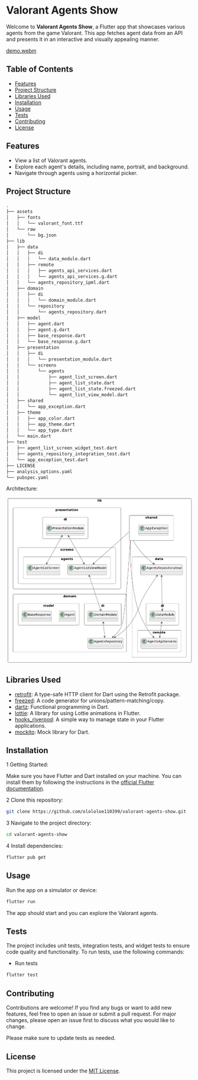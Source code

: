 # Valorant Agents Show

Welcome to **Valorant Agents Show**, a Flutter app that showcases various agents from the game Valorant. This app fetches agent data from an API and presents it in an interactive and visually appealing manner.

[demo.webm](https://github.com/olololoe110399/valorant-agents-show/assets/58255731/2b8b118c-319e-4ed3-81f9-477034857f0a)


## Table of Contents

- [Features](#features)
- [Project Structure](#project-structure)
- [Libraries Used](#libraries-used)
- [Installation](#installation)
- [Usage](#usage)
- [Tests](#tests)
- [Contributing](#contributing)
- [License](#license)

## Features

- View a list of Valorant agents.
- Explore each agent's details, including name, portrait, and background.
- Navigate through agents using a horizontal picker.

## Project Structure

```YML
.
├── assets
│   ├── fonts
│   │   └── valorant_font.ttf
│   └── raw
│       └── bg.json
├── lib
│   ├── data
│   │   ├── di
│   │   │   └── data_module.dart
│   │   ├── remote
│   │   │   ├── agents_api_services.dart
│   │   │   └── agents_api_services.g.dart
│   │   └── agents_repository_ipml.dart
│   ├── domain
│   │   ├── di
│   │   │   └── domain_module.dart
│   │   └── repository
│   │       └── agents_repository.dart
│   ├── model
│   │   ├── agent.dart
│   │   ├── agent.g.dart
│   │   ├── base_response.dart
│   │   └── base_response.g.dart
│   ├── presentation
│   │   ├── di
│   │   │   └── presentation_module.dart
│   │   └── screens
│   │       └── agents
│   │           ├── agent_list_screen.dart
│   │           ├── agent_list_state.dart
│   │           ├── agent_list_state.freezed.dart
│   │           └── agent_list_view_model.dart
│   ├── shared
│   │   └── app_exception.dart
│   ├── theme
│   │   ├── app_color.dart
│   │   ├── app_theme.dart
│   │   └── app_type.dart
│   └── main.dart
├── test
│   ├── agent_list_screen_widget_test.dart
│   ├── agents_repository_integration_test.dart
│   └── app_exception_test.dart
├── LICENSE
├── analysis_options.yaml
└── pubspec.yaml

```

Architecture:

![Architecture](architecture.png)

## Libraries Used

- [retrofit](https://pub.dev/packages/retrofit): A type-safe HTTP client for Dart using the Retrofit package.
- [freezed](https://pub.dev/packages/freezed): A code generator for unions/pattern-matching/copy.
- [dartz](https://pub.dev/packages/dartz): Functional programming in Dart.
- [lottie](https://pub.dev/packages/lottie): A library for using Lottie animations in Flutter.
- [hooks_riverpod](https://pub.dev/packages/hooks_riverpod): A simple way to manage state in your Flutter applications.
- [mockito](https://pub.dev/packages/mockito): Mock library for Dart.

## Installation

1 Getting Started:

Make sure you have Flutter and Dart installed on your machine. You can install them by following the instructions in the [official Flutter documentation](https://flutter.dev/docs/get-started/install).

2 Clone this repository:

```bash
git clone https://github.com/olololoe110399/valorant-agents-show.git
```

3 Navigate to the project directory:

```bash
cd valorant-agents-show
```

4 Install dependencies:

```bash
flutter pub get
```

## Usage

Run the app on a simulator or device:

```bash
flutter run
```

The app should start and you can explore the Valorant agents.

## Tests

The project includes unit tests, integration tests, and widget tests to ensure code quality and functionality. To run tests, use the following commands:

- Run tests

```bash
flutter test
```

## Contributing

Contributions are welcome! If you find any bugs or want to add new features, feel free to open an issue or submit a pull request. For major changes, please open an issue first to discuss what you would like to change.

Please make sure to update tests as needed.

## License

This project is licensed under the [MIT License](LICENSE).
